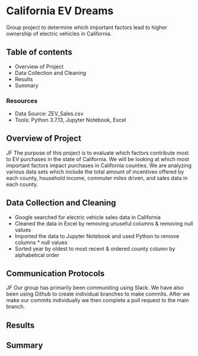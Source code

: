 # California EV Dreams
Group project to determine which important factors lead to higher ownership of electric vehicles in California.

## Table of contents
- Overview of Project
- Data Collection and Cleaning
- Results
- Summary

### Resources
- Data Source: ZEV_Sales.csv
- Tools: Python 3.7.13, Jupyter Notebook, Excel

## Overview of Project
JF
The purpose of this project is to evaluate which factors contribute most to EV purchases in the state of California. We will be looking at which most important factors impact purchases in California counties. We are analyzing various data sets which include the total amount of incentives offered by each county, household income, commuter miles driven, and sales data in each county.


## Data Collection and Cleaning

- Google searched for electric vehicle sales data in California
- Cleaned the data in Excel by removing unuseful columns & removing null values
- Imported the data to Jupyter Notebook and used Python to remove columns * null values
- Sorted year by oldest to most recent & ordered county column by alphabetical order

## Communication Protocols
JF
Our group has primarily been communiting using Slack. We have also been using Github to create individual branches to make commits. After we make our commits individually we then complete a pull request to the main branch. 

## Results



## Summary
